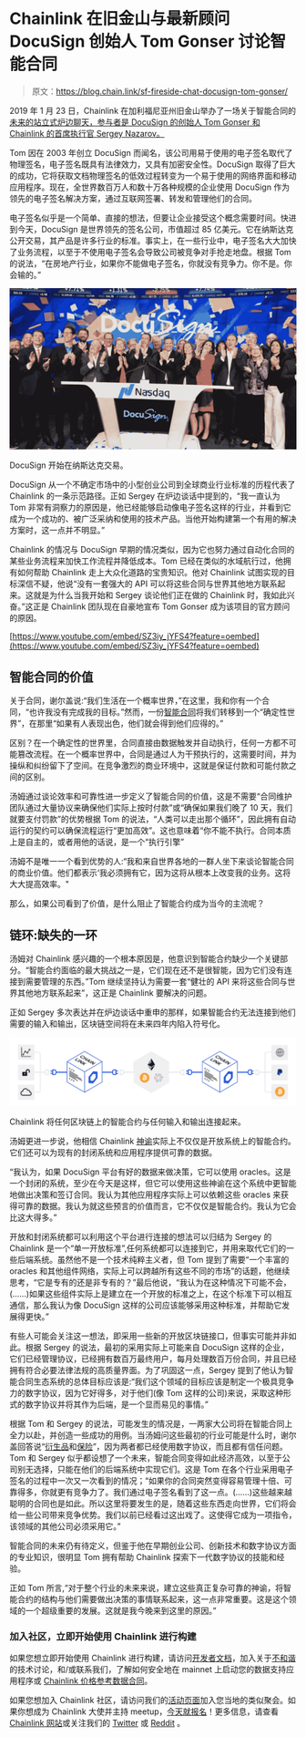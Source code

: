 # Chainlink 在旧金山与最新顾问 DocuSign 创始人 Tom Gonser 讨论智能合同

> 原文：<https://blog.chain.link/sf-fireside-chat-docusign-tom-gonser/>

2019 年 1 月 23 日，Chainlink 在加利福尼亚州旧金山举办了一场关于智能合同的[未来的站立式炉边聊天，参与者是 DocuSign 的创始人 Tom Gonser 和 Chainlink 的首席执行官 Sergey Nazarov。](https://blog.chain.link/the-future-of-oracles-fireside-discussion-with-ari-juels-ic3-co-director-and-distinguished-cornell-computer-science-professor/)

Tom 因在 2003 年创立 DocuSign 而闻名，该公司用易于使用的电子签名取代了物理签名，电子签名既具有法律效力，又具有加密安全性。DocuSign 取得了巨大的成功，它将获取文档物理签名的低效过程转变为一个易于使用的网络界面和移动应用程序。现在，全世界数百万人和数十万各种规模的企业使用 DocuSign 作为领先的电子签名解决方案，通过互联网签署、转发和管理他们的合同。

电子签名似乎是一个简单、直接的想法，但要让企业接受这个概念需要时间。快进到今天，DocuSign 是世界领先的签名公司，市值超过 85 亿美元。它在纳斯达克公开交易，其产品是许多行业的标准。事实上，在一些行业中，电子签名大大加快了业务流程，以至于不使用电子签名会导致公司被竞争对手抢走地盘。根据 Tom 的说法，“在房地产行业，如果你不能做电子签名，你就没有竞争力。你不是。你会输的。”



![DocuSign IPO](img/d415c48e42036f7d20ca172aa7f9bd60.png)

<figcaption id="caption-attachment-463" class="wp-caption-text">DocuSign 开始在纳斯达克交易。</figcaption>





DocuSign 从一个不确定市场中的小型创业公司到全球商业行业标准的历程代表了 Chainlink 的一条示范路径。正如 Sergey 在炉边谈话中提到的，“我一直认为 Tom 非常有洞察力的原因是，他已经能够启动像电子签名这样的行业，并看到它成为一个成功的、被广泛采纳和使用的技术产品。当他开始构建第一个有用的解决方案时，这一点并不明显。”

Chainlink 的情况与 DocuSign 早期的情况类似，因为它也努力通过自动化合同的某些业务流程来加快工作流程并降低成本。Tom 已经在类似的水域航行过，他拥有如何帮助 Chainlink 走上大众化道路的宝贵知识。他对 Chainlink 试图实现的目标深信不疑，他说“没有一套强大的 API 可以将这些合同与世界其他地方联系起来。这就是为什么当我开始和 Sergey 谈论他们正在做的 Chainlink 时，我如此兴奋。”这正是 Chainlink 团队现在自豪地宣布 Tom Gonser 成为该项目的官方顾问的原因。

[https://www.youtube.com/embed/SZ3iy_jYFS4?feature=oembed](https://www.youtube.com/embed/SZ3iy_jYFS4?feature=oembed)

## 智能合同的价值

关于合同，谢尔盖说:“我们生活在一个概率世界，”在这里，我和你有一个合同，“也许我没有完成我的目标。”然而，一份[智能合同](https://chain.link/education/smart-contracts)将我们转移到一个“确定性世界”，在那里“如果有人表现出色，他们就会得到他们应得的。”

区别？在一个确定性的世界里，合同直接由数据触发并自动执行，任何一方都不可能篡改流程。在一个概率世界中，合同是通过人为干预执行的，这需要时间，并为操纵和纠纷留下了空间。在竞争激烈的商业环境中，这就是保证付款和可能付款之间的区别。

汤姆通过谈论效率和可靠性进一步定义了智能合同的价值，这是不需要“合同维护团队通过大量协议来确保他们实际上按时付款”或“确保如果我们晚了 10 天，我们就要支付罚款”的优势根据 Tom 的说法，“人类可以走出那个循环”，因此拥有自动运行的契约可以确保流程运行“更加高效”。这也意味着“你不能不执行。合同本质上是自主的，或者用他的话说，是一个“执行引擎”

汤姆不是唯一一个看到优势的人:“我和来自世界各地的一群人坐下来谈论智能合同的商业价值。他们都表示‘我必须拥有它，因为这将从根本上改变我的业务。这将大大提高效率。"

那么，如果公司看到了价值，是什么阻止了智能合约成为当今的主流呢？

## 链环:缺失的一环

汤姆对 Chainlink 感兴趣的一个根本原因是，他意识到智能合约缺少一个关键部分。“智能合约面临的最大挑战之一是，它们现在还不是很智能，因为它们没有连接到需要管理的东西。”Tom 继续坚持认为需要一套“健壮的 API 来将这些合同与世界其他地方联系起来”，这正是 Chainlink 要解决的问题。

正如 Sergey 多次表达并在炉边谈话中重申的那样，如果智能合约无法连接到他们需要的输入和输出，区块链空间将在未来四年内陷入符号化。



![Chainlink connects smart contracts with any input and output](img/f71a33cc012c72fa5854a4f94957607b.png)

<figcaption id="caption-attachment-464" class="wp-caption-text">Chainlink 将任何区块链上的智能合约与任何输入和输出连接起来。</figcaption>





汤姆更进一步说，他相信 Chainlink [神谕](https://chain.link/education/blockchain-oracles)实际上不仅仅是开放系统上的智能合约。它们还可以为现有的封闭系统和应用程序提供可靠的数据。

“我认为，如果 DocuSign 平台有好的数据来做决策，它可以使用 oracles。这是一个封闭的系统，至少在今天是这样，但它可以使用这些神谕在这个系统中更智能地做出决策和签订合同。我认为其他应用程序实际上可以依赖这些 oracles 来获得可靠的数据。我认为就这些预言的价值而言，它不仅仅是智能合约。我认为它会比这大得多。”

开放和封闭系统都可以利用这个平台进行连接的想法可以归结为 Sergey 的 Chainlink 是一个“单一开放标准”,任何系统都可以连接到它，并用来取代它们的一些后端系统。虽然他不是一个技术纯粹主义者，但 Tom 提到了需要“一个丰富的 oracles 和其他组件网络，实际上可以跨越所有这些不同的市场”的话题，他继续思考，“它是专有的还是非专有的？”最后他说，“我认为在这种情况下可能不会，(……)如果这些组件实际上是建立在一个开放的标准之上，在这个标准下可以相互通信，那么我认为像 DocuSign 这样的公司应该能够采用这种标准，并帮助它发展得更快。”

有些人可能会关注这一想法，即采用一些新的开放区块链接口，但事实可能并非如此。根据 Sergey 的说法，最初的采用实际上可能来自 DocuSign 这样的企业，它们已经管理协议，已经拥有数百万最终用户，每月处理数百万份合同，并且已经拥有符合必要法律法规的高质量界面。为了巩固这一点，Sergey 提到了他认为智能合同生态系统的总体目标应该是:“我们这个领域的目标应该是制定一个极具竞争力的数字协议，因为它好得多，对于他们(像 Tom 这样的公司)来说，采取这种形式的数字协议并将其作为后端，是一个显而易见的事情。”

根据 Tom 和 Sergey 的说法，可能发生的情况是，一两家大公司将在智能合同上全力以赴，并创造一些成功的用例。当汤姆问这些最初的行业可能是什么时，谢尔盖回答说“[衍生品](https://blog.chain.link/solving-deep-seated-trust-problems-in-derivatives-using-chainlink-enabled-smart-contracts/)和[保险](https://blog.chain.link/blockchain-insurance/)”，因为两者都已经使用数字协议，而且都有信任问题。Tom 和 Sergey 似乎都设想了一个未来，智能合同变得如此经济高效，以至于公司别无选择，只能在他们的后端系统中实现它们。这是 Tom 在各个行业采用电子签名的过程中一次又一次看到的情况；“如果你的合同突然变得容易管理十倍、可靠得多，你就更有竞争力了。我们通过电子签名看到了这一点。(……)这些越来越聪明的合同也是如此。所以这里将要发生的是，随着这些东西走向世界，它们将会给一些公司带来竞争优势。我们以前已经看过这出戏了。这使得它成为一项指令，该领域的其他公司必须采用它。”

智能合同的未来仍有待定义，但鉴于他在早期创业公司、创新技术和数字协议方面的专业知识，很明显 Tom 拥有帮助 Chainlink 探索下一代数字协议的技能和经验。

正如 Tom 所言,“对于整个行业的未来来说，建立这些真正复杂可靠的神谕，将智能合约的结构与他们需要做出决策的事情联系起来，这一点非常重要。这是这个领域的一个超级重要的发展。这就是我今晚来到这里的原因。”

### 加入社区，立即开始使用 Chainlink 进行构建

如果您想立即开始使用 Chainlink 进行构建，请访问[开发者文档](https://docs.chain.link/docs/getting-started)，加入关于[不和谐](https://discordapp.com/invite/aSK4zew)的技术讨论，和/或联系我们，了解如何安全地在 mainnet 上启动您的数据支持应用程序或 [Chainlink 价格参考数据合同](https://feeds.chain.link/)。

如果您想加入 Chainlink 社区，请访问我们的[活动页面](https://events.chain.link/)加入您当地的类似聚会。如果你想成为 Chainlink 大使并主持 meetup，[今天就报名](https://chain.link/community/advocates)！更多信息，请查看 [Chainlink 网站](https://slack-redir.net/link?url=https%3A%2F%2Fchain.link)或关注我们的 [Twitter](https://slack-redir.net/link?url=https%3A%2F%2Ftwitter.com%2Fchainlink) 或 [Reddit](https://slack-redir.net/link?url=https%3A%2F%2Fwww.reddit.com%2Fr%2FChainlink%2F) 。